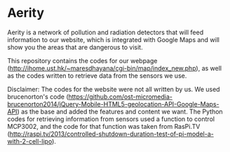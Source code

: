 # Aerity

Aerity is a network of pollution and radiation detectors that will feed information to our website, which is integrated with Google Maps and will show you the areas that are dangerous to visit.

This repository contains the codes for our webpage (http://ihome.ust.hk/~maresdhayana/cgi-bin/map/index_new.php), as well as the codes written to retrieve data from the sensors we use. 

Disclaimer: The codes for the website were not all written by us. We used brucenorton's code (https://github.com/ost-micromedia-brucenorton2014/jQuery-Mobile-HTML5-geolocation-API-Google-Maps-API) as the base and added the features and content we want. The Python codes for retrieving information from sensors used a function to control MCP3002, and the code for that function was taken from RasPi.TV (http://raspi.tv/2013/controlled-shutdown-duration-test-of-pi-model-a-with-2-cell-lipo).
